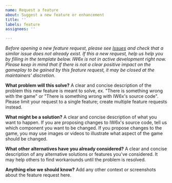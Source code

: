 ```yaml
---
name: Request a feature
about: Suggest a new feature or enhancement
title: ''
labels: feature
assignees: ''

---
```


_Before opening a new feature request, please see [Issues](https://github.com/XLabsProject/iw6x-client/issues) and check that a similar issue does not already exist.
If this a new request, help us help you by filling in the template below.
IW6x is not in active development right now. Please keep in mind that if there is not a clear positive impact on the gameplay to be gained by this feature request, it may be closed at the maintainers' discretion._

**What problem will this solve?**
A clear and concise description of the problem this new feature is meant to solve, ex. "There is something wrong with the game" or "There is something wrong with IW6x's source code".
Please limit your request to a single feature; create multiple feature requests instead.

**What might be a solution?**
A clear and concise description of what you want to happen. If you are proposing changes to IW6x's source code, tell us which component you want to be changed.
If you propose changes to the game, you may use images or videos to illustrate what aspect of the game should be changed.

**What other alternatives have you already considered?**
A clear and concise description of any alternative solutions or features you've considered.
It may help others to find workarounds until the problem is resolved.

**Anything else we should know?**
Add any other context or screenshots about the feature request here.
